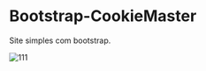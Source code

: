 # Bootstrap-CookieMaster
Site simples com bootstrap.

![111](https://user-images.githubusercontent.com/79175703/128221572-830d5b72-7a01-4134-9d04-e954f339e851.png)

